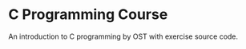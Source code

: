 C Programming Course
====================

An introduction to C programming by OST with exercise source code.
